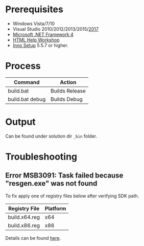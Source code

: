 # Prerequisites #

* Windows Vista/7/10
* Visual Studio 2010/2012/2013/2015/[2017](http://www.visualstudio.com/thank-you-downloading-visual-studio/?sku=Community)
* [Microsoft .NET Framework 4](http://www.microsoft.com/download/en/details.aspx?id=17851)
* [HTML Help Workshop](http://www.microsoft.com/download/en/details.aspx?id=21138)
* [Inno Setup](http://www.jrsoftware.org/isdl.php) 5.5.7 or higher.

# Process #

| Command         | Action         |
| --------------- | -------------- |
| build.bat       | Builds Release |
| build.bat debug | Builds Debug   |

# Output #

Can be found under solution dir ```_bin``` folder.

# Troubleshooting #

## Error MSB3091: Task failed because "resgen.exe" was not found ##

To fix apply one of registry files below after verifying SDK path.

| Registry File | Platform |
| --------------| -------- |
| build.x64.reg | x64      |
| build.x86.reg | x86      |

Details can be found [here](https://developercommunity.visualstudio.com/content/problem/18560/can-not-find-resgenexe-in-task.html).
